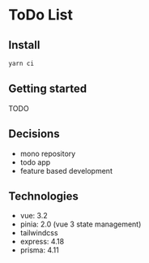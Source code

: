 # ToDo List

## Install

```bash
yarn ci
```

## Getting started

TODO

## Decisions 

* mono repository
* todo app
* feature based development

## Technologies

* vue: 3.2
* pinia: 2.0 (vue 3 state management)
* tailwindcss
* express: 4.18
* prisma: 4.11
